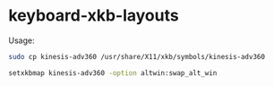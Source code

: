 # keyboard-xkb-layouts

Usage:

```bash
sudo cp kinesis-adv360 /usr/share/X11/xkb/symbols/kinesis-adv360

setxkbmap kinesis-adv360 -option altwin:swap_alt_win
```

